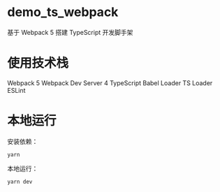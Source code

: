 # demo_ts_webpack

基于 Webpack 5 搭建 TypeScript 开发脚手架

# 使用技术栈

Webpack 5
Webpack Dev Server 4
TypeScript
Babel Loader
TS Loader
ESLint

# 本地运行

安装依赖：
```
yarn
```

本地运行：
```
yarn dev
```
